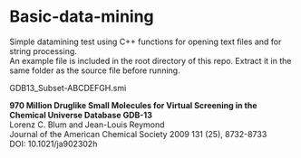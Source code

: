 # Basic-data-mining

Simple datamining test using C++ functions for opening text files and for string processing. <br />
An example file is included in the root directory of this repo. Extract it in the same folder as the source file before running.

GDB13_Subset-ABCDEFGH.smi

**970 Million Druglike Small Molecules for Virtual Screening in the Chemical Universe Database GDB-13** <br />
Lorenz C. Blum and Jean-Louis Reymond <br />
Journal of the American Chemical Society 2009 131 (25), 8732-8733 <br />
DOI: 10.1021/ja902302h <br />
